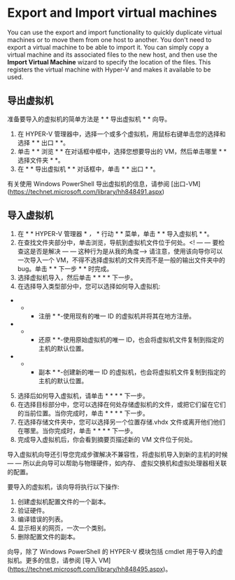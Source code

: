 ﻿<!--Reviewed by liwer 7/8/15 -->
# Export and Import virtual machines
You can use the export and import functionality to quickly duplicate virtual machines or to move them from one host to another.
You don't need to export a virtual machine to be able to import it. You can simply copy a virtual machine and its associated files to the new host, and then use the **Import Virtual Machine** wizard to specify the location of the files. This registers the virtual machine with Hyper-V and makes it available to be used.

## 导出虚拟机
准备要导入的虚拟机的简单方法是 * * 导出虚拟机 * * 向导。

1. 在 HYPER-V 管理器中，选择一个或多个虚拟机，用鼠标右键单击您的选择和选择 * * 出口 * *。
2. 单击 * * 浏览 * * 在对话框中框中，选择您想要导出的 VM，然后单击哪里 * * 选择文件夹 * *。
3. 在 * * 导出虚拟机 * * 对话框中，单击 * * 出口 * *。

有关使用 Windows PowerShell 导出虚拟机的信息，请参阅 [出口-VM] (https://technet.microsoft.com/library/hh848491.aspx)

## 导入虚拟机
1. 在 * * HYPER-V 管理器 * *，* * 行动 * * 菜单，单击 * * 导入虚拟机 * *。
2. 在查找文件夹部分中，单击浏览，导航到虚拟机文件位于何处。<! — — 要检查这是否是解决 — — 这种行为是从我的角度--> 请注意，使用该向导你可以一次导入一个 VM，不得不选择虚拟机的文件夹而不是一般的输出文件夹中的 bug。单击 * * 下一步 * * 时完成。
3. 选择虚拟机导入，然后单击 * * * * 下一步。
4. 在选择导入类型部分中，您可以选择如何导入虚拟机:
  -  * * 注册 * *-使用现有的唯一 ID 的虚拟机并将其在地方注册。
  - * * 还原 * *-使用原始虚拟机的唯一 ID，也会将虚拟机文件复制到指定的主机的默认位置。
  - * * 副本 * *-创建新的唯一 ID 的虚拟机，也会将虚拟机文件复制到指定的主机的默认位置。

5. 选择后如何导入虚拟机，请单击 * * * * 下一步。
6. 在选择目标部分中，您可以选择在何处存储虚拟机的文件，或把它们留在它们的当前位置。当你完成时，单击 * * * * 下一步。
7. 在选择存储文件夹中，您可以选择另一个位置存储.vhdx 文件或离开他们他们在哪里。当你完成时，单击 * * * * 下一步。
8. 完成导入虚拟机后，你会看到摘要页描述新的 VM 文件位于何处。

导入虚拟机向导还引导您完成步骤解决不兼容性，将虚拟机导入到新的主机的时候 — — 所以此向导可以帮助与物理硬件，如内存、 虚拟交换机和虚拟处理器相关联的配置。

要导入的虚拟机，该向导将执行以下操作:
1. 创建虚拟机配置文件的一个副本。
2. 验证硬件。
3. 编译错误的列表。
4. 显示相关的网页，一次一个类别。
5. 删除配置文件的副本。

向导，除了 Windows PowerShell 的 HYPER-V 模块包括 cmdlet 用于导入的虚拟机。更多的信息，请参阅 [导入 VM] (https://technet.microsoft.com/library/hh848495.aspx)。